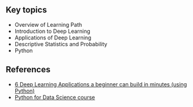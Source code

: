 ## Key topics
- Overview of Learning Path
- Introduction to Deep Learning
- Applications of Deep Learning
- Descriptive Statistics and Probability 
- Python

## References

- [6 Deep Learning Applications a beginner can build in minutes (using Python)](https://www.analyticsvidhya.com/blog/2017/02/6-deep-learning-applications-beginner-python/)
- [Python for Data Science course](https://courses.analyticsvidhya.com/courses/introduction-to-data-science)

